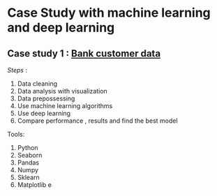 # Case Study with machine learning and deep learning

## Case study 1 : [Bank customer data](https://github.com/NMShihab/Case_Study_with_mechine_learning_and_deep_learning/tree/master/Bank_data)

_Steps_ :

1. Data cleaning
2. Data analysis with visualization
3. Data prepossessing 
4. Use machine learning algorithms
5. Use deep learning
6. Compare performance , results and find the best model
			

Tools:
1. Python
2. Seaborn
3. Pandas
4. Numpy
5. Sklearn
6. Matplotlib e
